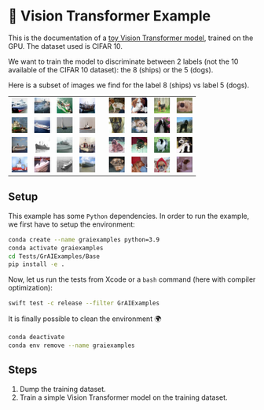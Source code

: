 # 🚀 Vision Transformer Example

This is the documentation of a [toy Vision Transformer model](../../Tests/GrAIExamples/TransformerExample.swift), 
trained on the GPU. 
The dataset used is CIFAR 10. 

We want to train the model to discriminate between 2 labels 
(not the 10 available of the CIFAR 10 dataset): the 8 (ships) or the 5 (dogs).

Here is a subset of images we find for the label 8 (ships) vs label 5 (dogs).

<table align="center" cellspacing="0" cellpadding="0">
    <tr>
        <td><img src="../../Tests/data/out/cifar-10/CIFAR8_0.png"></td>
        <td><img src="../../Tests/data/out/cifar-10/CIFAR8_1.png"></td>
        <td><img src="../../Tests/data/out/cifar-10/CIFAR8_2.png"></td>
        <td><img src="../../Tests/data/out/cifar-10/CIFAR8_3.png"></td>
        <td> </td>
        <td><img src="../../Tests/data/out/cifar-10/CIFAR5_0.png"></td>
        <td><img src="../../Tests/data/out/cifar-10/CIFAR5_1.png"></td>
        <td><img src="../../Tests/data/out/cifar-10/CIFAR5_2.png"></td>
        <td><img src="../../Tests/data/out/cifar-10/CIFAR5_3.png"></td>
    </tr>
    <tr>
        <td><img src="../../Tests/data/out/cifar-10/CIFAR8_4.png"></td>
        <td><img src="../../Tests/data/out/cifar-10/CIFAR8_5.png"></td>
        <td><img src="../../Tests/data/out/cifar-10/CIFAR8_6.png"></td>
        <td><img src="../../Tests/data/out/cifar-10/CIFAR8_7.png"></td>
        <td> </td>
        <td><img src="../../Tests/data/out/cifar-10/CIFAR5_4.png"></td>
        <td><img src="../../Tests/data/out/cifar-10/CIFAR5_5.png"></td>
        <td><img src="../../Tests/data/out/cifar-10/CIFAR5_6.png"></td>
        <td><img src="../../Tests/data/out/cifar-10/CIFAR5_7.png"></td>
    </tr>
    <tr>
        <td><img src="../../Tests/data/out/cifar-10/CIFAR8_8.png"></td>
        <td><img src="../../Tests/data/out/cifar-10/CIFAR8_9.png"></td>
        <td><img src="../../Tests/data/out/cifar-10/CIFAR8_10.png"></td>
        <td><img src="../../Tests/data/out/cifar-10/CIFAR8_11.png"></td>
        <td> </td>
        <td><img src="../../Tests/data/out/cifar-10/CIFAR5_8.png"></td>
        <td><img src="../../Tests/data/out/cifar-10/CIFAR5_9.png"></td>
        <td><img src="../../Tests/data/out/cifar-10/CIFAR5_10.png"></td>
        <td><img src="../../Tests/data/out/cifar-10/CIFAR5_11.png"></td>
    </tr>
    <tr>
        <td><img src="../../Tests/data/out/cifar-10/CIFAR8_12.png"></td>
        <td><img src="../../Tests/data/out/cifar-10/CIFAR8_13.png"></td>
        <td><img src="../../Tests/data/out/cifar-10/CIFAR8_14.png"></td>
        <td><img src="../../Tests/data/out/cifar-10/CIFAR8_15.png"></td>
        <td> </td>
        <td><img src="../../Tests/data/out/cifar-10/CIFAR5_12.png"></td>
        <td><img src="../../Tests/data/out/cifar-10/CIFAR5_13.png"></td>
        <td><img src="../../Tests/data/out/cifar-10/CIFAR5_14.png"></td>
        <td><img src="../../Tests/data/out/cifar-10/CIFAR5_15.png"></td>
    </tr>
</table>

## Setup

This example has some `Python` dependencies. In order to run 
the example, we first have to setup the environment: 

```bash
conda create --name graiexamples python=3.9
conda activate graiexamples
cd Tests/GrAIExamples/Base
pip install -e .
```

Now, let us run the tests from Xcode or a `bash` command (here with compiler 
optimization):

```bash
swift test -c release --filter GrAIExamples
```

It is finally possible to clean the environment 🌍

```bash     
conda deactivate
conda env remove --name graiexamples
```

## Steps

1. Dump the training dataset.  
1. Train a simple Vision Transformer model on the training dataset.
